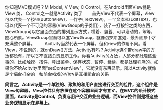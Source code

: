 你知道MVC模式吧？M Model, V View, C Control，在Android里面View就是 View 类， Control之一就是Activity 类了
　　首先View不代表一个屏幕，View可以代表一个按钮(ButtonView)，一行字(TextView)，一个文本框(EditText)，也可以代表一个不可见的容器(ViewGroup的子类们），装了一打按钮之类的东西，ViewGroup可以它里面东西的排列显示方式，横着、竖着、可以滚动的，等等，随心所欲。ViewGroup里面可以套ViewGroup，就像俄罗斯套娃，最外面那个才充满整个屏幕。
　　Acitivity当然代表一个屏幕，但和view的作用不同。看View，不说别的，就onDraw()方法，Activity有吗？Activity连个带draw字的方法都没有，所以它不直接负责显示工作。你看Activity的方法，大部分都处理这些事的，比如触摸、按件、呼出菜单、保存状态、暂停、继续，都是处理程序的。如果你不给Acitvity里面“setContentView"，它就没有东西显示。所以Activity就像是个后台打杂的，和前台唱戏的View是互相配合的关系



​	 **简言之，Activity是一个单独的、聚焦的和用户直接进行交互的组件，这个组件是View的容器，View控件只有放置在这个容器里面才有意义。在MVC的设计模式里面，Activity是Control，负责与用户交互的业务逻辑，而View控件则是将这些业务逻辑显示在屏幕上。**


